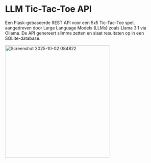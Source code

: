 # LLM Tic-Tac-Toe API
Een Flask-gebaseerde REST API voor een 5x5 Tic-Tac-Toe spel, aangedreven door Large Language Models (LLMs) zoals Llama 3.1 via Ollama. De API genereert slimme zetten en slaat resultaten op in een SQLite-database.

<img width="340" height="367.5" alt="Screenshot 2025-10-02 084822" src="https://github.com/user-attachments/assets/5f7518dc-5ead-44b1-b7b1-9e38cd52ab04" />
